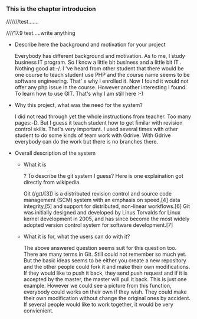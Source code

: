 ### This is the chapter introducion

///////test.......



////17.9 test.....write anything


* Describe here the background and motivation for your project

  Everybody has different background and motivation. As to me, I study business IT program. So I know a little bit business and a little bit IT . Nothing good at:-/. I 've heard from other student that there would be one course to teach student use PHP and the  course name seems to be software engineering. That' s why I enrolled it. Now I found it would not offer any php issue in the course. However another interesting I found. To learn how to use GIT. That's why  I am still here :-)

* Why this project, what was the need for the system?

  I did not read through yet the whole instructions from teacher. Too many pages:-D. But I guess it teach student how to get fimilar with revision control skills. That's very important. I used several times with other student to do some kinds of team work with Gdrive. With Gdrive everybody can do the work but there is no branches there. 

* Overall description of the system

  * What it is

    ? To describe the git system I guess? Here is one explaination got directly from wikipedia.

    Git (/ɡɪt/[3]) is a distributed revision control and source code management (SCM) system with an emphasis on speed,[4] data integrity,[5] and support for distributed, non-linear workflows.[6] Git was initially designed and developed by Linus Torvalds for Linux kernel development in 2005, and has since become the most widely adopted version control system for software development.[7]

  * What it is for, what the users can do with it?

    The above answered question seems suit for this question too. There are many terms in Git. Still could not remember so much yet. But the basic ideas seems to be either you create a new repository and the other people could fork it and make their own modifications. If they would like to push it back, they send push request and if it is accepted by the master, the master will pull it back. This is just one example. However we could see a picture from this function, everybody could works on their own if they wish. They could make their own modification without change the original ones by accident. If several people would like to work together, it would be very convienient.
